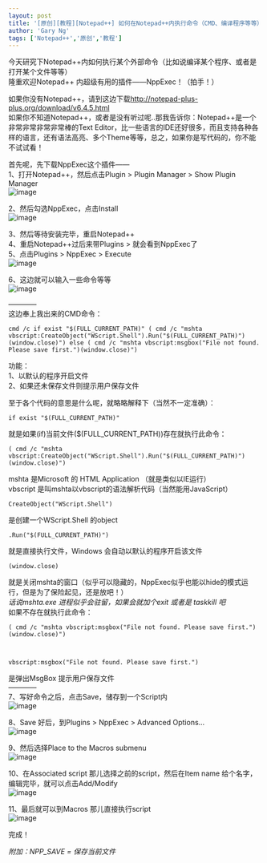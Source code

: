 ```yaml
---
layout: post
title: '[原创][教程][Notepad++] 如何在Notepad++内执行命令（CMD、编译程序等等）'
author: 'Gary Ng'
tags: ['Notepad++','原创','教程']
---
```


今天研究下Notepad++内如何执行某个外部命令（比如说编译某个程序、或者是打开某个文件等等）  
隆重欢迎Notepad++ 内超级有用的插件——NppExec！（拍手！）  
  
如果你没有Notepad++，请到这边下载<http://notepad-plus-plus.org/download/v6.4.5.html>  
如果你不知道Notepad++，或者是没有听过呢..那我告诉你：Notepad++是一个非常非常非常非常棒的Text Editor，比一些语言的IDE还好很多，而且支持各种各样的语言，还有语法高亮、多个Theme等等，总之，如果你是写代码的，你不能不试试看！  
  
首先呢，先下载NppExec这个插件——  
1、打开Notepad++，然后点击Plugin > Plugin Manager > Show Plugin Manager  
![image](http://lh3.ggpht.com/-CRu5kXGnq7Y/Ugeo-akCf7I/AAAAAAAADt8/VCgFs81pdyU/image_thumb.png?imgmax=800)  
  
2、然后勾选NppExec，点击Install  
![image](http://lh3.ggpht.com/-SIynDSrzhIQ/Ugeo_9nAtVI/AAAAAAAADuM/9eWfJpcDXuY/image_thumb%25255B1%25255D.png?imgmax=800)  
  
3、然后等待安装完毕，重启Notepad++  
4、重启Notepad++过后来带Plugins > 就会看到NppExec了  
5、点击Plugins > NppExec > Execute  
![image](http://lh4.ggpht.com/--WWiqb08tpE/UgepBMRkqVI/AAAAAAAADuc/eFZNEcQJZKs/image_thumb%25255B2%25255D.png?imgmax=800)  
  
6、这边就可以输入一些命令等等  
![image](http://lh5.ggpht.com/-iqTMy4EnnXY/UgepCZ-oZcI/AAAAAAAADus/wKLhg1Kpybg/image_thumb%25255B3%25255D.png?imgmax=800)  
  
————  
这边奉上我出来的CMD命令：  
  

    
    
    cmd /c if exist "$(FULL_CURRENT_PATH)" ( cmd /c "mshta vbscript:CreateObject("WScript.Shell").Run("$(FULL_CURRENT_PATH)")(window.close)") else ( cmd /c "mshta vbscript:msgbox("File not found. Please save first.")(window.close)")
    

  
  
  


>   
功能：  
1、以默认的程序开启文件  
2、如果还未保存文件则提示用户保存文件

至于各个代码的意思是什么呢，就略略解释下（当然不一定准确）：  

    
    
    if exist "$(FULL_CURRENT_PATH)"
    

就是如果(if)当前文件($(FULL_CURRENT_PATH))存在就执行此命令：  

    
    
    ( cmd /c "mshta vbscript:CreateObject("WScript.Shell").Run("$(FULL_CURRENT_PATH)")(window.close)")
    

mshta 是Microsoft 的 HTML Application （就是类似以IE运行）  
vbscript 是叫mshta以vbscript的语法解析代码（当然能用JavaScript）  

    
    
    CreateObject("WScript.Shell")
    

是创建一个WScript.Shell 的object   

    
    
    .Run("$(FULL_CURRENT_PATH)")
    

就是直接执行文件，Windows 会自动以默认的程序开启该文件  

    
    
    (window.close)
    

就是关闭mshta的窗口（似乎可以隐藏的，NppExec似乎也能以hide的模式运行，但是为了保险起见，还是放吧！）  
*话说mshta.exe 进程似乎会驻留，如果会就加个exit 或者是 taskkill 吧*  
如果不存在就执行此命令：  

    
    
    ( cmd /c "mshta vbscript:msgbox("File not found. Please save first.")(window.close)")
    
    
    
    vbscript:msgbox("File not found. Please save first.")
    

是弹出MsgBox 提示用户保存文件  
————  
7、写好命令之后，点击Save，储存到一个Script内  
![image](http://lh3.ggpht.com/-VkguLl4GGXI/UgepDqU5TrI/AAAAAAAADu8/l8wU4LPwjT0/image_thumb%25255B4%25255D.png?imgmax=800)  
  
8、Save 好后，到Plugins > NppExec > Advanced Options…  
![image](http://lh5.ggpht.com/-ZYvn8oxDSe0/UgepE0U2wSI/AAAAAAAADvM/_OkseJQAZ1Y/image_thumb%25255B5%25255D.png?imgmax=800)  
  
9、然后选择Place to the Macros submenu  
![image](http://lh3.ggpht.com/-Gy84JoybipY/UgepGfcK8_I/AAAAAAAADvc/vGxO5NHuoPQ/image_thumb%25255B7%25255D.png?imgmax=800)  
  
10、在Associated script 那儿选择之前的script，然后在Item name 给个名字，编辑完毕，就可以点击Add/Modify  
![image](http://lh3.ggpht.com/-QzNAKbb2pmI/UgepJ4fAZ3I/AAAAAAAADvs/BAWWNst5f70/image_thumb%25255B8%25255D.png?imgmax=800)  
  
11、最后就可以到Macros 那儿直接执行script  
![image](http://lh3.ggpht.com/-5PEtcRTrp-I/UgepLWs-Q-I/AAAAAAAADv8/OVQiXQKYLPo/image_thumb%25255B9%25255D.png?imgmax=800)  
  
完成！  
  
*附加：NPP_SAVE = 保存当前文件*
